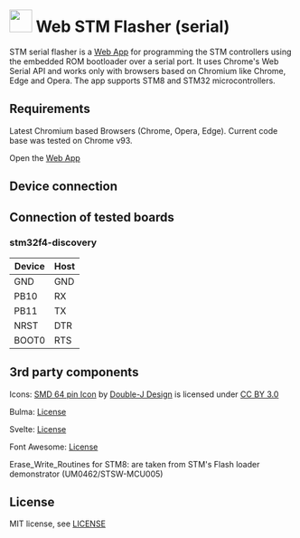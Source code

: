 <img src='https://raw.githubusercontent.com/Gamadril/stm-serial-flasher/master/public/res/logo_128.png' width='40px' height='40px' /> Web STM Flasher (serial)
==================

STM serial flasher is a [Web App](https://cristian-o.github.io/stm-serial-flasher/)  for programming the STM controllers using the embedded ROM bootloader over a serial port. It uses Chrome's Web Serial API and works only with browsers based on Chromium like Chrome, Edge and Opera.
The app supports STM8 and STM32 microcontrollers. 

Requirements
------------
Latest Chromium based Browsers (Chrome, Opera, Edge). Current code base was tested on Chrome v93.

Open the [Web App](https://gamadril.github.io/stm-serial-flasher/)


Device connection
-----------------
## Connection of tested boards
### stm32f4-discovery
| Device | Host |
| ------ | ---- |
| GND    | GND  |
| PB10   | RX   |
| PB11   | TX   |
| NRST   | DTR  |
| BOOT0  | RTS  |



3rd party components
--------------------
Icons:
[SMD 64 pin Icon](http://www.iconarchive.com/show/electronics-icons-by-double-j-design/SMD-64-pin-icon.html) by [Double-J Design](http://www.doublejdesign.co.uk/) is licensed under [CC BY 3.0](http://creativecommons.org/licenses/by/3.0/)

Bulma:
[License](https://github.com/jgthms/bulma/blob/master/LICENSE)

Svelte:
[License](https://github.com/sveltejs/svelte/blob/master/LICENSE)

Font Awesome:
[License](https://github.com/FortAwesome/Font-Awesome/blob/master/LICENSE.txt)

Erase_Write_Routines for STM8:
are taken from STM's Flash loader demonstrator (UM0462/STSW-MCU005)

License
-------
MIT license, see [LICENSE](./LICENSE)
